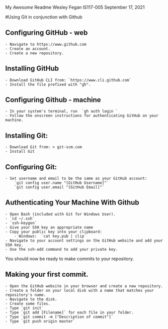My *Awesome* Readme
Wesley Fegan
IS117-005
September 17, 2021

#Using Git in conjunction with Github

## Configuring GitHub - web
	- Navigate to https://www.github.com
	- Create an account.
	- Create a new repository.

## Installing GitHub
	- Download GitHub CLI from: `https://www.cli.github.com`
	- Install the file prefixed with "gh".

## Configuring Github - machine
	- In your system's terminal, run  `gh auth login `
	- Follow the onscreen instructions for authenticating GitHub on your machine.

## Installing Git:
	- Download Git from: > git-scm.com
	- Install Git

## Configuring Git:
	- Set username and email to be the same as your GitHub account:
		`git config user.name "[GitHub Username]"`
		`git config user.email "[GitHub Email]"`

## Authenticating Your Machine With Github
	- Open Bash (included with Git for Windows User).
	- `cd ~/.ssh`
	- `ssh-keygen`
	- Give your SSH key an appropriate name
	- Copy your public key into your clipboard:
		- Windows:  `cat key.pub | clip`
	- Navigate to your account settings on the GitHub website and add your SSH key.
	- Use the ssh-add command to add your private key.

You should now be ready to make commits to your repository.

## Making your first commit.
	- Open the GitHub website in your browser and create a new repository.
	- Create a folder on your local disk with a name that matches your repository's name.
	- Navigate to the disk.
	- Create some files.
	- Type `git init`
	- Type `git add [Filename]` for each file in your folder.
	- Type `git commit -m ["Description of commit"]`
	- Type `git push origin master`
